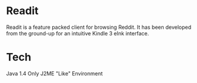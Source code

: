 Readit
=======
Readit is a feature packed client for browsing Reddit. It has been developed from the ground-up for an intuitive
Kindle 3 eInk interface.


Tech
=======
Java 1.4 Only
J2ME "Like" Environment
